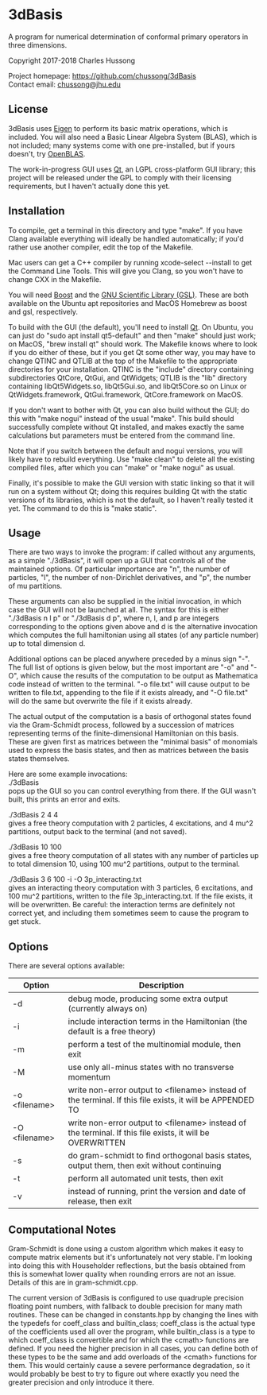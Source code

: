 # 3dBasis
A program for numerical determination of conformal primary operators in three 
dimensions.  

Copyright 2017-2018 Charles Hussong  

Project homepage:	https://github.com/chussong/3dBasis  
Contact email:		chussong@jhu.edu  

## License

3dBasis uses [Eigen](http://eigen.tuxfamily.org/) to perform its basic matrix 
operations, which is included. You will also need a Basic Linear Algebra
System (BLAS), which is not included; many systems come with one pre-installed,
but if yours doesn't, try [OpenBLAS](http://www.openblas.net/).  

The work-in-progress GUI uses [Qt](https://www.qt.io), an LGPL cross-platform 
GUI library; this project will be released under the GPL to comply with their 
licensing requirements, but I haven't actually done this yet.  

## Installation

To compile, get a terminal in this directory and type "make". If you have Clang
available everything will ideally be handled automatically; if you'd rather use
another compiler, edit the top of the Makefile.  

Mac users can get a C++ compiler by running xcode-select --install to get the 
Command Line Tools. This will give you Clang, so you won't have to change CXX in
the Makefile.  

You will need [Boost](https://www.boost.org/) and the 
[GNU Scientific Library (GSL)](https://www.gnu.org/software/gsl/). These are 
both available on the Ubuntu apt repositories and MacOS Homebrew as boost and 
gsl, respectively.  

To build with the GUI (the default), you'll need to install 
[Qt](https://www.qt.io/). On Ubuntu, you can just do 
"sudo apt install qt5-default" and then "make" should just work; on MacOS,
"brew install qt" should work. The Makefile knows where to look if you do either
of these, but if you get Qt some other way, you may have to change QTINC and 
QTLIB at the top of the Makefile to the appropriate directories for your 
installation. QTINC is the "include" directory containing subdirectories QtCore, 
QtGui, and QtWidgets; QTLIB is the "lib" directory containing libQt5Widgets.so, 
libQt5Gui.so, and libQt5Core.so on Linux or QtWidgets.framework, 
QtGui.framework, QtCore.framework on MacOS.  

If you don't want to bother with Qt, you can also build without the GUI; do this
with "make nogui" instead of the usual "make". This build should successfully
complete without Qt installed, and makes exactly the same calculations but
parameters must be entered from the command line.  

Note that if you switch between the default and nogui versions, you will likely
have to rebuild everything. Use "make clean" to delete all the existing compiled
files, after which you can "make" or "make nogui" as usual.  

Finally, it's possible to make the GUI version with static linking so that it 
will run on a system without Qt; doing this requires building Qt with the static
versions of its libraries, which is not the default, so I haven't really tested
it yet. The command to do this is "make static".  

## Usage

There are two ways to invoke the program: if called without any arguments, as a
simple "./3dBasis", it will open up a GUI that controls all of the maintained
options. Of particular importance are "n", the number of particles, "l", the
number of non-Dirichlet derivatives, and "p", the number of mu partitions.  

These arguments can also be supplied in the initial invocation, in which case
the GUI will not be launched at all. The syntax for this is either 
"./3dBasis n l p" or "./3dBasis d p", where n, l, and p are integers 
corresponding to the options given above and d is the alternative invocation 
which computes the full hamiltonian using all states (of any particle number) up
to total dimension d.  

Additional options can be placed anywhere preceded by a minus sign "-". The
full list of options is given below, but the most important are "-o" and "-O",
which cause the results of the computation to be output as Mathematica code 
instead of written to the terminal. "-o file.txt" will cause output to be 
written to file.txt, appending to the file if it exists already, and 
"-O file.txt" will do the same but overwrite the file if it exists already.  

The actual output of the computation is a basis of orthogonal states found via
the Gram-Schmidt process, followed by a succession of matrices representing 
terms of the finite-dimensional Hamiltonian on this basis. These are given first
as matrices between the "minimal basis" of monomials used to express the basis
states, and then as matrices between the basis states themselves.  

Here are some example invocations:  
./3dBasis  
pops up the GUI so you can control everything from there. If the GUI wasn't 
built, this prints an error and exits.  

./3dBasis 2 4 4  
gives a free theory computation with 2 particles, 4 excitations, and 4 mu^2 
partitions, output back to the terminal (and not saved).  

./3dBasis 10 100  
gives a free theory computation of all states with any number of particles up to
total dimension 10, using 100 mu^2 partitions, output to the terminal.  

./3dBasis 3 6 100 -i -O 3p\_interacting.txt  
gives an interacting theory computation with 3 particles, 6 excitations, and 100
mu^2 partitions, written to the file 3p\_interacting.txt. If the file exists, it
will be overwritten. Be careful: the interaction terms are definitely not 
correct yet, and including them sometimes seem to cause the program to get 
stuck.  

## Options

There are several options available: 

| Option | Description |
| ------ | ----------- |
| -d | debug mode, producing some extra output (currently always on) |
| -i | include interaction terms in the Hamiltonian (the default is a free theory) |
| -m | perform a test of the multinomial module, then exit |
| -M | use only all-minus states with no transverse momentum |
| -o \<filename\> | write non-error output to \<filename\> instead of the terminal. If this file exists, it will be APPENDED TO |
| -O \<filename\> | write non-error output to \<filename\> instead of the terminal. If this file exists, it will be OVERWRITTEN |
| -s | do gram-schmidt to find orthogonal basis states, output them, then exit without continuing |
| -t | perform all automated unit tests, then exit |
| -v | instead of running, print the version and date of release, then exit |

## Computational Notes

Gram-Schmidt is done using a custom algorithm which makes it easy to compute
matrix elements but it's unfortunately not very stable. I'm looking into doing
this with Householder reflections, but the basis obtained from this is somewhat
lower quality when rounding errors are not an issue. Details of this are in
gram-schmidt.cpp.  

The current version of 3dBasis is configured to use quadruple precision floating
point numbers, with fallback to double precision for many math routines. These 
can be changed in constants.hpp by changing the lines with the typedefs for 
coeff\_class and builtin\_class; coeff\_class is the actual type of the 
coefficients used all over the program, while builtin\_class is a type to which
coeff\_class is convertible and for which the \<cmath\> functions are defined. 
If you need the higher precision in all cases, you can define both of these 
types to be the same and add overloads of the \<cmath\> functions for them. This
would certainly cause a severe performance degradation, so it would probably be
best to try to figure out where exactly you need the greater precision and only
introduce it there.  
